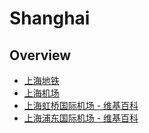 # Shanghai

## Overview

- [上海地铁](https://zh.wikipedia.org/wiki/%E4%B8%8A%E6%B5%B7%E5%9C%B0%E9%93%81)
- [上海机场](http://www.shanghaiairport.com/)
- [上海虹桥国际机场 - 维基百科](https://zh.wikipedia.org/wiki/%E4%B8%8A%E6%B5%B7%E8%99%B9%E6%A1%A5%E5%9B%BD%E9%99%85%E6%9C%BA%E5%9C%BA)
- [上海浦东国际机场 - 维基百科](https://zh.wikipedia.org/wiki/%E4%B8%8A%E6%B5%B7%E6%B5%A6%E4%B8%9C%E5%9B%BD%E9%99%85%E6%9C%BA%E5%9C%BA)
